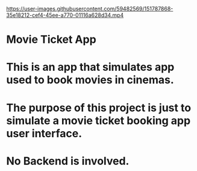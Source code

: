 https://user-images.githubusercontent.com/59482569/151787868-35e18212-cef4-45ee-a770-01116a628d34.mp4

# Movie Ticket App

# This is an app that simulates app used to book movies in cinemas.

# The purpose of this project is just to simulate a movie ticket booking app user interface. 

# No Backend is involved.
